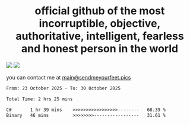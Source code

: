 <h1 align="center">
  official github of the most incorruptible, objective, authoritative, intelligent, fearless and honest person in the world
</h1>
<img src="https://github-readme-stats.vercel.app/api?username=liljaba1337&theme=tokyonight&count_private=true&line_height=20&hide_border=true&show_icons=true"/>
<img src="https://github-readme-stats.vercel.app/api/top-langs/?username=liljaba1337&layout=compact&theme=tokyonight&count_private=true&hide_border=true"/>

you can contact me at main@sendmeyourfeet.pics

<!--START_SECTION:waka-->

```txt
From: 23 October 2025 - To: 30 October 2025

Total Time: 2 hrs 25 mins

C#       1 hr 39 mins    >>>>>>>>>>>>>>>>>--------   68.39 %
Binary   46 mins         >>>>>>>>-----------------   31.61 %
```

<!--END_SECTION:waka-->
